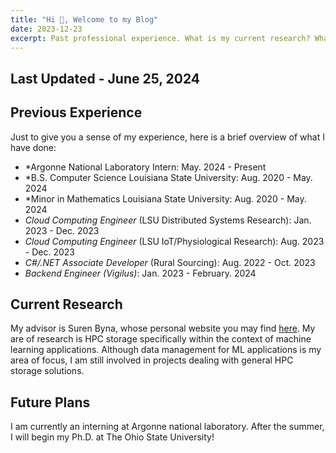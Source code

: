 ```yaml
---
title: "Hi 👋, Welcome to my Blog"
date: 2023-12-23
excerpt: Past professional experience. What is my current research? What are my future plans?
---
```


## Last Updated - June 25, 2024

## Previous Experience

Just to give you a sense of my experience, here is a brief overview of what I have done:

* *Argonne National Laboratory Intern: May. 2024 - Present
* *B.S. Computer Science Louisiana State University: Aug. 2020 - May. 2024
* *Minor in Mathematics Louisiana State University: Aug. 2020 - May. 2024
* *Cloud Computing Engineer* (LSU Distributed Systems Research): Jan. 2023 - Dec. 2023
* *Cloud Computing Engineer* (LSU IoT/Physiological Research): Aug. 2023 - Dec. 2023
* *C#/.NET Associate Developer* (Rural Sourcing): Aug. 2022 - Oct. 2023
* *Backend Engineer (Vigilus)*: Jan. 2023 - February. 2024

## Current Research

My advisor is Suren Byna, whose personal website you may find [here](https://sbyna.github.io/). My are of research is HPC storage specifically within the context of machine learning applications. Although data management for  ML applications is my area of focus, I am still involved in projects dealing with general HPC storage solutions.

## Future Plans

I am currently an interning at Argonne national laboratory. After the summer, I will begin my Ph.D. at The Ohio State University!
